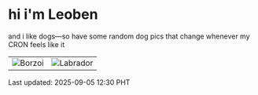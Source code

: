 # hi i'm Leoben

and i like dogs—so have some random dog pics that change whenever my CRON feels like it

|  |  |
|--------|----------|
| ![Borzoi](https://random-dog-vercel.vercel.app/api/random-borzoi?v=1757046613) | ![Labrador](https://random-dog-vercel.vercel.app/api/random-labrador?v=1757046613) |

Last updated: 2025-09-05 12:30 PHT
